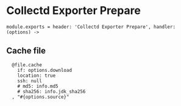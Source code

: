 
# Collectd Exporter Prepare

    module.exports = header: 'Collectd Exporter Prepare', handler: (options) ->

## Cache file

      @file.cache
        if: options.download
        location: true
        ssh: null
        # md5: info.md5
        # sha256: info.jdk_sha256
      , "#{options.source}"
